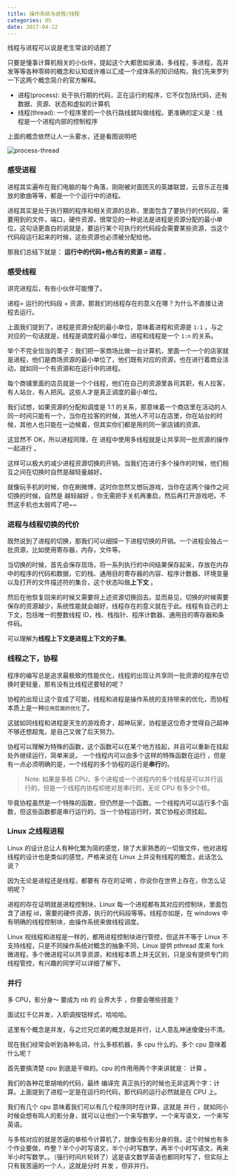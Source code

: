 ```yaml
---
title: 操作系统与进程/线程
categories: OS
date: 2017-04-12
---
```


线程与进程可以说是老生常谈的话题了

只要是懂事计算机相关的小伙伴，提起这个大都思如泉涌，多线程，多进程，高并发等等各种零碎的概念和认知或许难以汇成一个成体系的知识结构，我们先来罗列一下这两个概念简介的官方解释。

- 进程(process): 处于执行期的代码，正在运行的程序，它不仅包括代码，还有数据、资源、状态和虚拟的计算机
- 线程(thread): 一个程序里的一个执行路线就叫做线程。更准确的定义是：线程是一个进程内部的控制程序

上面的概念依然让人一头雾水，还是看图说明吧

![process-thread](https://p1.music.126.net/W-al34I5Gd1_axo9PqrnPQ==/109951164834384390.png)

### 感受进程
进程其实遍布在我们电脑的每个角落，刚刚被对面团灭的英雄联盟，云音乐正在播放的歌曲等等，都是一个个运行中的进程。

进程其实是处于执行期的程序和相关资源的总称，里面包含了要执行的代码段，需要用到的文件，端口，硬件资源，很常见的一种说法是进程是资源分配的最小单位，这句话更直白的说就是，要运行某个可执行的代码段会需要某些资源，当这个代码段运行起来的时候，这些资源也必须被分配给他。

那我们总结下就是： **运行中的代码+他占有的资源 = 进程** 。

### 感受线程
讲完进程后，有些小伙伴可能懵了。

进程= 运行的代码段 + 资源，那我们的线程存在的意义在哪？为什么不直接让进程去运行。

上面我们提到了，进程是资源分配的最小单位，意味着进程和资源是 `1:1` ，与之对应的一句话就是，线程是调度的最小单位，进程和线程是一个 `1:n` 的关系。

举个不完全恰当的栗子：我们把一家商场比做一台计算机，里面一个一个的店家就是进程，他们是商场资源的最小单位了，他们既有对应的资源，也在进行着商业活动，就如同一个有资源和在运行中的进程。

每个商铺里面的店员就是一个个线程，他们在自己的资源里各司其职，有人拉客，有人站台，有人把风。这些人才是真正调度的最小单位。

我们试想，如果资源的分配和调度是 1:1 的关系，那意味着一个商店里在活动的人同一时间只能有一个，当你在拉客的时候，其他人不可以在店里，你在站台的时候，其他人也只能在一边候着，但其实你们都是用的同一家店铺的资源。

这显然不 OK，所以进程同理，在 进程中使用多线程就是让共享同一批资源的操作一起进行 。

这样可以极大的减少进程资源切换的开销。当我们在进行多个操作的时候，他们相互之间在切换时自然是越轻量越好。

就像玩手机的时候，你在刷微博，这时你忽然又想玩游戏，当你在这两个操作之间切换的时候，自然是 越轻越好 ，你无需把手关机再重启，然后再打开游戏吧，不然这手机也太弱鸡了吧~~

### 进程与线程切换的代价

既然说到了进程的切换，那我们可以细探一下进程切换的开销。一个进程会独占一批资源，比如使用寄存器，内存，文件等。

当切换的时候，首先会保存现场，将一系列执行的中间结果保存起来，存放在内存中的程序的代码和数据，它的栈、通用目的寄存器的内容、程序计数器、环境变量以及打开的文件描述符的集合，这个状态叫做**上下文** 。

然后在他恢复回来的时候又需要将上述资源切换回去。显而易见，切换的时候需要保存的资源越少，系统性能就会越好，线程存在的意义就在于此。线程有自己的上下文，包括唯一的整数线程 ID，栈、栈指针、程序计数器、通用目的寄存器和条件码。

可以理解为**线程上下文是进程上下文的子集**。

### 线程之下，协程
程序的编写总是追求最极致的性能优化，线程的出现让共享同一批资源的程序在切换时更轻量，那有没有比线程还要轻的呢？

协程的出现让这个变成了可能，线程和进程是操作系统的支持带来的优化，而协程本质上是一种`应用层面的优化`了。

这就如同线程和进程是天生的游戏奇才，超神玩家，协程是这位奇才觉得自己超神不够还想超鬼，是自己又做了后天努力。

协程可以理解为特殊的函数，这个函数可以在某个地方挂起，并且可以重新在挂起处外继续运行，简单来说， 一个线程内可以由多个这样的特殊函数在运行 ，但是有一点必须明确的是，一个线程的多个协程的运行是**串行**的。

> Note: 如果是多核 CPU，多个进程或一个进程内的多个线程是可以并行运行的，但是一个线程内协程却绝对是串行的，无论 CPU 有多少个核。

毕竟协程虽然是一个特殊的函数，但仍然是一个函数。一个线程内可以运行多个函数，但这些函数都是串行运行的。当一个协程运行时，其它协程必须挂起。

### Linux 之线程进程
Linux 的设计总让人有种化繁为简的感觉，除了大家熟悉的一切皆文件，他对进程线程的设计也是类似的感觉，严格来说在 Linux 上并没有线程的概念，此话怎么说？

因为无论是进程还是线程，都要有 存在的证明 ，你说你在世界上存在，你怎么证明呢？

进程的存在证明就是进程控制块，Linux 每一个进程都有其对应的控制块，里面包含了进程 id，需要的硬件资源，执行的代码段等等。线程亦如是，在 windows 中有明确的线程控制块，由操作系统来做线程调度。

Linux 视线程和进程是一样的，都用进程控制块进行管控，但这并不等于 Linux 不支持线程，只是不同操作系统对概念的抽象不同，Linux 提供 pthread 库来 fork 微进程，多个微进程可以共享资源，和线程本质上并无区别，只是没有提供专门的线程管控，有兴趣的同学可以详细了解下。

### 并行
多 CPU，影分身～
要成为 nb 的 业界大手 ，你要会哪些技能？

面试扛千亿并发，入职调按钮样式，哈哈哈。

这里有个概念是并发，与之烂兄烂弟的概念就是并行，让人意乱神迷傻傻分不清。

现在我们经常会听到各种名词，什么多核机器，多 cpu 什么的。多个 cpu 意味着什么呢？

首先要搞清楚 cpu 到底是干嘛的。cpu 的作用用两个字来讲就是： 计算 。

我们的各种花里胡哨的代码，最终 编译完 真正执行的时候也无非这两个字：计算。上面提到了进程一定是在运行的代码，那代码的运行必然就是在 CPU 上。

我们有几个 cpu 意味着我们可以有几个程序同时在计算，这就是 并行 ，就如同小时候会想有鸣人的影分身，就可以让他们一个来写数学，一个来写语文，一个来写英语。

与多核对应的就是苦逼的单核今计算机了，就像没有影分身的我，这个时候也有多个作业要做，咋整？半个小时写语文，半个小时写数学，再半个小时写语文，再来半小时写数学。。（强行时间片轮转了）这是语文数学英语也都同时写了，但实际上只有我苦逼的一个人，这就是分时 并发 ，但非并行。
